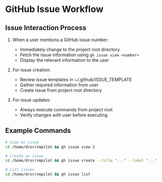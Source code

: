# GitHub Issue Workflow

## Issue Interaction Process

1. When a user mentions a GitHub issue number:
   - Immediately change to the project root directory
   - Fetch the issue information using `gh issue view <number>`
   - Display the relevant information to the user

2. For issue creation:
   - Review issue templates in ~/.github/ISSUE_TEMPLATE
   - Gather required information from user
   - Create issue from project root directory

3. For issue updates:
   - Always execute commands from project root
   - Verify changes with user before executing

## Example Commands

```bash
# View an issue
cd /home/dror/vmpilot && gh issue view 2

# Create an issue
cd /home/dror/vmpilot && gh issue create --title "..." --label "..."

# List issues
cd /home/dror/vmpilot && gh issue list
```